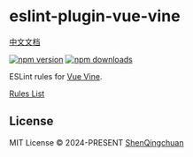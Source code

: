 # eslint-plugin-vue-vine

[中文文档](./README.zh-CN.md)

[![npm version][npm-version-src]][npm-version-href]
[![npm downloads][npm-downloads-src]][npm-downloads-href]

ESLint rules for [Vue Vine](https://vue-vine.dev).

[Rules List](./src/rules)

## License

MIT License © 2024-PRESENT [ShenQingchuan](https://github.com/shenqingchuan)

<!-- Badges -->

[npm-version-src]: https://img.shields.io/npm/v/@vue-vine/eslint-plugin?style=flat&colorA=080f12&colorB=1fa669
[npm-version-href]: https://npmjs.com/package/@vue-vine/eslint-plugin
[npm-downloads-src]: https://img.shields.io/npm/dm/@vue-vine/eslint-plugin?style=flat&colorA=080f12&colorB=1fa669
[npm-downloads-href]: https://npmjs.com/package/@vue-vine/eslint-plugin

